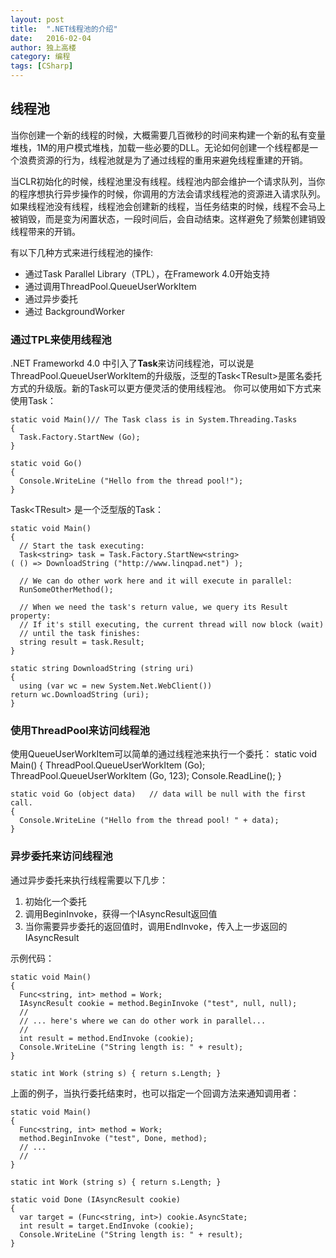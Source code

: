 ```yaml
---
layout: post
title:  ".NET线程池的介绍"
date:   2016-02-04
author: 独上高楼
category: 编程
tags: [CSharp]
---
```


## 线程池

当你创建一个新的线程的时候，大概需要几百微秒的时间来构建一个新的私有变量堆栈，1M的用户模式堆栈，加载一些必要的DLL。无论如何创建一个线程都是一个浪费资源的行为，线程池就是为了通过线程的重用来避免线程重建的开销。

当CLR初始化的时候，线程池里没有线程。线程池内部会维护一个请求队列，当你的程序想执行异步操作的时候，你调用的方法会请求线程池的资源进入请求队列。如果线程池没有线程，线程池会创建新的线程，当任务结束的时候，线程不会马上被销毁，而是变为闲置状态，一段时间后，会自动结束。这样避免了频繁创建销毁线程带来的开销。

有以下几种方式来进行线程池的操作:
  
* 通过Task Parallel Library（TPL），在Framework 4.0开始支持
* 通过调用ThreadPool.QueueUserWorkItem
* 通过异步委托
* 通过 BackgroundWorker

### 通过TPL来使用线程池
.NET Frameworkd 4.0 中引入了**Task**来访问线程池，可以说是ThreadPool.QueueUserWorkItem的升级版，泛型的Task&lt;TResult&gt;是匿名委托方式的升级版。新的Task可以更方便灵活的使用线程池。
你可以使用如下方式来使用Task： 
 
    static void Main()// The Task class is in System.Threading.Tasks
    {
      Task.Factory.StartNew (Go);
    }
     
    static void Go()
    {
      Console.WriteLine ("Hello from the thread pool!");
    }


Task&lt;TResult&gt; 是一个泛型版的Task： 

    static void Main()
    {
      // Start the task executing:
      Task<string> task = Task.Factory.StartNew<string>
    ( () => DownloadString ("http://www.linqpad.net") );
     
      // We can do other work here and it will execute in parallel:
      RunSomeOtherMethod();
     
      // When we need the task's return value, we query its Result property:
      // If it's still executing, the current thread will now block (wait)
      // until the task finishes:
      string result = task.Result;
    }
     
    static string DownloadString (string uri)
    {
      using (var wc = new System.Net.WebClient())
    return wc.DownloadString (uri);
    }

### 使用ThreadPool来访问线程池

使用QueueUserWorkItem可以简单的通过线程池来执行一个委托：
    static void Main()
    {
      ThreadPool.QueueUserWorkItem (Go);
      ThreadPool.QueueUserWorkItem (Go, 123);
      Console.ReadLine();
    }
     
    static void Go (object data)   // data will be null with the first call.
    {
      Console.WriteLine ("Hello from the thread pool! " + data);
    }

### 异步委托来访问线程池
通过异步委托来执行线程需要以下几步：

1. 初始化一个委托
2. 调用BeginInvoke，获得一个IAsyncResult返回值
3. 当你需要异步委托的返回值时，调用EndInvoke，传入上一步返回的IAsyncResult


示例代码：

    static void Main()
    {
      Func<string, int> method = Work;
      IAsyncResult cookie = method.BeginInvoke ("test", null, null);
      //
      // ... here's where we can do other work in parallel...
      //
      int result = method.EndInvoke (cookie);
      Console.WriteLine ("String length is: " + result);
    }
     
    static int Work (string s) { return s.Length; }

上面的例子，当执行委托结束时，也可以指定一个回调方法来通知调用者：

    static void Main()
    {
      Func<string, int> method = Work;
      method.BeginInvoke ("test", Done, method);
      // ...
      //
    }
     
    static int Work (string s) { return s.Length; }
     
    static void Done (IAsyncResult cookie)
    {
      var target = (Func<string, int>) cookie.AsyncState;
      int result = target.EndInvoke (cookie);
      Console.WriteLine ("String length is: " + result);
    }
    

